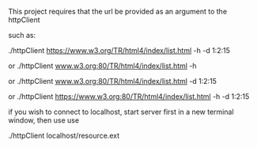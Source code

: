 This project requires that the url be provided as an argument to the httpClient

such as: 

./httpClient https://www.w3.org/TR/html4/index/list.html -h -d 1:2:15

or 
./httpClient www.w3.org:80/TR/html4/index/list.html -h


or
./httpClient www.w3.org:80/TR/html4/index/list.html -d 1:2:15

or 
./httpClient https://www.w3.org:80/TR/html4/index/list.html -h -d 1:2:15



if you wish to connect to localhost, start server first in a new terminal window, then use use 

./httpClient localhost/resource.ext